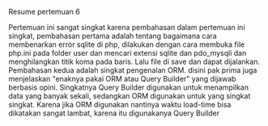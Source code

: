 Resume pertemuan 6

Pertemuan ini sangat singkat karena pembahasan dalam pertemuan ini singkat, pembahasan pertama adalah tentang bagaimana cara membenarkan error sqlite di php, dilakukan dengan cara membuka file php.ini pada folder user dan mencari extensi sqlite dan pdo_mysqli dan menghilangkan titik koma pada baris. Lalu file di save dan dapat dijalankan.
Pembahasan kedua adalah singkat pengenalan ORM. disini pak prima juga menjelaskan "enaknya pakai ORM atau Query Builder" yang dijawab berbasis opini. Singkatnya Query Builder digunakan untuk menampilkan data yang banyak sekali, sedangkan ORM digunakan untuk yang singkat singkat. Karena jika ORM digunakan nantinya waktu load-time bisa dikatakan sangat lambat, karena itu digunakanya Query Builder